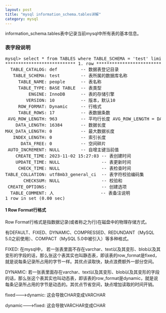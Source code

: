 ```yaml
---
layout: post
title: "mysql information_schema.tables详解"
category: mysql 
---
```


information_schema.tables表中记录当前mysql中所有表的基本信息。

### 表字段说明
<pre>
mysql> select * from TABLES where TABLE_SCHEMA = 'test' limit 1\G;
*************************** 1. row ***************************
  TABLE_CATALOG: def         -- 数据表登记目录
   TABLE_SCHEMA: test        -- 表所属的数据库名称
     TABLE_NAME: people      -- 表名称
     TABLE_TYPE: BASE TABLE  -- 表类型
         ENGINE: InnoDB      -- 表的存储引擎
        VERSION: 10          -- 版本，默认10
     ROW_FORMAT: Dynamic     -- 行格式
     TABLE_ROWS: 17          -- 表数据条数
 AVG_ROW_LENGTH: 963         -- 平均行长度 AVG_ROW_LENGTH = DATA_LENGTH / TABLE_ROWS
    DATA_LENGTH: 16384       -- 数据长度
MAX_DATA_LENGTH: 0           -- 最大数据长度
   INDEX_LENGTH: 0           -- 索引长度
      DATA_FREE: 0           -- 空间碎片
 AUTO_INCREMENT: NULL        -- 自增主键当前值
    CREATE_TIME: 2023-11-02 15:27:03 -- 表创建时间
    UPDATE_TIME: NULL                -- 表更新时间
     CHECK_TIME: NULL                -- 表检查时间
TABLE_COLLATION: utf8mb3_general_ci  -- 表字符校验编码集
       CHECKSUM: NULL                -- 校验和
 CREATE_OPTIONS:                     -- 创建选项
  TABLE_COMMENT: 人                  -- 表备注说明
1 row in set (0.00 sec)
</pre>

#### 1 Row Format行格式
Row Format行格式是指数据记录(或者称之为行)在磁盘中的物理存储方式。

有DEFAULT、FIXED、DYNAMIC、COMPRESSED、REDUNDANT（MySQL 5.0之前使用）、COMPACT（MySQL 5.0中被引入）等多种格式。

FIXED: 在mysql中， 若一张表里面不存在varchar、text以及其变形、blob以及其变形的字段的话，那么张这个表其实也叫静态表，即该表的row_format是fixed，就是说每条记录所占用的字节一样。其优点读取快，缺点浪费额外一部分空间。

DYNAMIC: 若一张表里面存在varchar、text以及其变形、blob以及其变形的字段的话，那么张这个表其实也叫动态表，即该表的row_format是dynamic，就是说每条记录所占用的字节是动态的。其优点节省空间，缺点增加读取的时间开销。

fixed--->dynamic: 这会导致CHAR变成VARCHAR

dynamic--->fixed: 这会导致VARCHAR变成CHAR